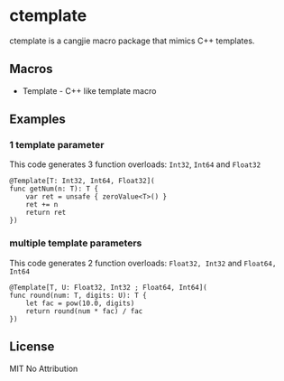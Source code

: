 # ctemplate

ctemplate is a cangjie macro package that mimics C++ templates.

## Macros

* Template - C++ like template macro

## Examples

### 1 template parameter

This code generates 3 function overloads: `Int32`, `Int64` and `Float32`

```
@Template[T: Int32, Int64, Float32](
func getNum(n: T): T {
    var ret = unsafe { zeroValue<T>() }
    ret += n
    return ret
})
```

### multiple template parameters

This code generates 2 function overloads: `Float32, Int32` and `Float64, Int64`

```
@Template[T, U: Float32, Int32 ; Float64, Int64](
func round(num: T, digits: U): T {
    let fac = pow(10.0, digits)
    return round(num * fac) / fac
})
```

## License

MIT No Attribution

